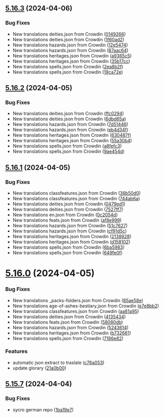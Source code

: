 ## [5.16.3](https://github.com/allnnde/pf2e-esp-translation/compare/v5.16.2...v5.16.3) (2024-04-06)


### Bug Fixes

* New translations deities.json from Crowdin ([0149266](https://github.com/allnnde/pf2e-esp-translation/commit/01492662bdb78d6010a98e1e3cdac6ce5312de8b))
* New translations deities.json from Crowdin ([1f60ad2](https://github.com/allnnde/pf2e-esp-translation/commit/1f60ad20049c01581b38bf58690be9f4c5b83510))
* New translations hazards.json from Crowdin ([12e5474](https://github.com/allnnde/pf2e-esp-translation/commit/12e5474fbae1dd578cffbdcc02fb66d0d3e342c1))
* New translations hazards.json from Crowdin ([87aac64](https://github.com/allnnde/pf2e-esp-translation/commit/87aac64a6cf2acf969bffd2f7c34a443b2f99754))
* New translations heritages.json from Crowdin ([a9365c5](https://github.com/allnnde/pf2e-esp-translation/commit/a9365c5bc5929de4d759684bab5b36033da1cbc2))
* New translations heritages.json from Crowdin ([35b17cc](https://github.com/allnnde/pf2e-esp-translation/commit/35b17ccde8ddf3bdba2186147330511737332680))
* New translations spells.json from Crowdin ([2ea8b2f](https://github.com/allnnde/pf2e-esp-translation/commit/2ea8b2f0a8be683c5f8fa9e65d09d9677b196fcd))
* New translations spells.json from Crowdin ([19ca72e](https://github.com/allnnde/pf2e-esp-translation/commit/19ca72e71954f328a531360d68a30168e46c9c1f))



## [5.16.2](https://github.com/allnnde/pf2e-esp-translation/compare/v5.16.1...v5.16.2) (2024-04-05)


### Bug Fixes

* New translations deities.json from Crowdin ([ffc0294](https://github.com/allnnde/pf2e-esp-translation/commit/ffc0294e5103fd0d21c2f546770ea5a62180f848))
* New translations deities.json from Crowdin ([6dbd65a](https://github.com/allnnde/pf2e-esp-translation/commit/6dbd65a75c24424a5722985e7927010de2fcbc3e))
* New translations hazards.json from Crowdin ([7d51446](https://github.com/allnnde/pf2e-esp-translation/commit/7d51446ba2bcc72fda7c708f51d416fc17941f10))
* New translations hazards.json from Crowdin ([eb4d34f](https://github.com/allnnde/pf2e-esp-translation/commit/eb4d34fb988214188bcd738a20cf53d9632898e3))
* New translations heritages.json from Crowdin ([630487f](https://github.com/allnnde/pf2e-esp-translation/commit/630487f5738cea22ad70e09a0903c4d4c043d5f4))
* New translations heritages.json from Crowdin ([55a30b4](https://github.com/allnnde/pf2e-esp-translation/commit/55a30b4ade6ad9331c25ce013e111c00364308f0))
* New translations spells.json from Crowdin ([a8fefc3](https://github.com/allnnde/pf2e-esp-translation/commit/a8fefc3930de07088ff23d1dc37ee38bdfa7eafb))
* New translations spells.json from Crowdin ([9ae454d](https://github.com/allnnde/pf2e-esp-translation/commit/9ae454d2889383d375d4293caecb3184798ff85e))



## [5.16.1](https://github.com/allnnde/pf2e-esp-translation/compare/v5.16.0...v5.16.1) (2024-04-05)


### Bug Fixes

* New translations classfeatures.json from Crowdin ([36b50d0](https://github.com/allnnde/pf2e-esp-translation/commit/36b50d0b2524eb792744de0e0115b395dd37ac87))
* New translations classfeatures.json from Crowdin ([744ab6a](https://github.com/allnnde/pf2e-esp-translation/commit/744ab6ab5b741c95446398d9638073faf48d92d2))
* New translations deities.json from Crowdin ([0479ed1](https://github.com/allnnde/pf2e-esp-translation/commit/0479ed1a3fffe1eedb144ac8a11d8ec50284a741))
* New translations deities.json from Crowdin ([7527ff7](https://github.com/allnnde/pf2e-esp-translation/commit/7527ff7615d2a7256c4037c96a99f68f17f3f33f))
* New translations en.json from Crowdin ([0c2054d](https://github.com/allnnde/pf2e-esp-translation/commit/0c2054d9d13cfc4dedadb9d4eefef38b08a80cbf))
* New translations feats.json from Crowdin ([af8e999](https://github.com/allnnde/pf2e-esp-translation/commit/af8e9992f4e365864b6728851f86633c8454b4a8))
* New translations hazards.json from Crowdin ([51c7627](https://github.com/allnnde/pf2e-esp-translation/commit/51c76272117611665a3f725315de08a911492b4c))
* New translations hazards.json from Crowdin ([cf91d5c](https://github.com/allnnde/pf2e-esp-translation/commit/cf91d5c348b043193470a9e1327db2f4f9d12eb0))
* New translations heritages.json from Crowdin ([2138928](https://github.com/allnnde/pf2e-esp-translation/commit/213892845fd76de72fb993d88540cd820fcc41bd))
* New translations heritages.json from Crowdin ([d158102](https://github.com/allnnde/pf2e-esp-translation/commit/d15810232ae321e9122ec9e459b71880059ca23f))
* New translations spells.json from Crowdin ([6ba5983](https://github.com/allnnde/pf2e-esp-translation/commit/6ba5983d14e59b469fde59f0f7b26571d8c0c5bd))
* New translations spells.json from Crowdin ([649fe0f](https://github.com/allnnde/pf2e-esp-translation/commit/649fe0f9cf106193caff4f15abcfbd9d2dd312c2))



# [5.16.0](https://github.com/allnnde/pf2e-esp-translation/compare/v5.15.7...v5.16.0) (2024-04-05)


### Bug Fixes

* New translations _packs-folders.json from Crowdin ([85ae58e](https://github.com/allnnde/pf2e-esp-translation/commit/85ae58efe10104dcbd1c4738c38b6ee528000b7b))
* New translations age-of-ashes-bestiary.json from Crowdin ([e7e8bb2](https://github.com/allnnde/pf2e-esp-translation/commit/e7e8bb2f1bf62e478fd2fa6de3cd60884aae62e9))
* New translations classfeatures.json from Crowdin ([aa81a95](https://github.com/allnnde/pf2e-esp-translation/commit/aa81a95b6351bbbda07085595807b761918523cf))
* New translations deities.json from Crowdin ([4135434](https://github.com/allnnde/pf2e-esp-translation/commit/41354345bc248ec8a2721bbba2c1fc5e11f18792))
* New translations feats.json from Crowdin ([58080db](https://github.com/allnnde/pf2e-esp-translation/commit/58080db16b0cdfc9d94aaa8f8770be15478c9c4d))
* New translations hazards.json from Crowdin ([5243614](https://github.com/allnnde/pf2e-esp-translation/commit/5243614391050b1054559c27ac4d9c0aa5c7d44e))
* New translations heritages.json from Crowdin ([b732661](https://github.com/allnnde/pf2e-esp-translation/commit/b7326615646b88e449a3e86ed5241e2483226235))
* New translations spells.json from Crowdin ([7186e82](https://github.com/allnnde/pf2e-esp-translation/commit/7186e82d9c13cfb2e79c1b0abd70bb2721ea2ae6))


### Features

* automatic json extract to traslate ([c76a053](https://github.com/allnnde/pf2e-esp-translation/commit/c76a053b85200ddb262bfbcf193bd9d0ac743170))
* update glorary ([21a0b00](https://github.com/allnnde/pf2e-esp-translation/commit/21a0b00a0d0519a39ffabc8664135d815efbcdbd))



## [5.15.7](https://github.com/allnnde/pf2e-esp-translation/compare/v5.15.6...v5.15.7) (2024-04-04)


### Bug Fixes

* sycro german repo ([1ba19e7](https://github.com/allnnde/pf2e-esp-translation/commit/1ba19e7c8cb7156e11d2c84b5ca67bd592914d08))



